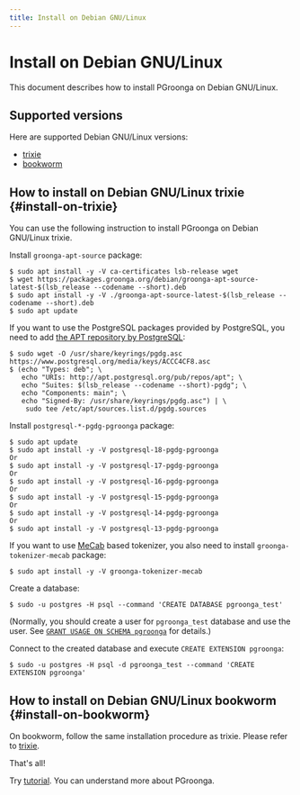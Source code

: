 ```yaml
---
title: Install on Debian GNU/Linux
---
```


# Install on Debian GNU/Linux

This document describes how to install PGroonga on Debian GNU/Linux.

## Supported versions

Here are supported Debian GNU/Linux versions:

  * [trixie](#install-on-trixie)
  * [bookworm](#install-on-bookworm)

## How to install on Debian GNU/Linux trixie {#install-on-trixie}

You can use the following instruction to install PGroonga on Debian GNU/Linux trixie.

Install `groonga-apt-source` package:

```console
$ sudo apt install -y -V ca-certificates lsb-release wget
$ wget https://packages.groonga.org/debian/groonga-apt-source-latest-$(lsb_release --codename --short).deb
$ sudo apt install -y -V ./groonga-apt-source-latest-$(lsb_release --codename --short).deb
$ sudo apt update
```

If you want to use the PostgreSQL packages provided by PostgreSQL, you need to add [the APT repository by PostgreSQL][postgresql-apt]:

```console
$ sudo wget -O /usr/share/keyrings/pgdg.asc https://www.postgresql.org/media/keys/ACCC4CF8.asc
$ (echo "Types: deb"; \
   echo "URIs: http://apt.postgresql.org/pub/repos/apt"; \
   echo "Suites: $(lsb_release --codename --short)-pgdg"; \
   echo "Components: main"; \
   echo "Signed-By: /usr/share/keyrings/pgdg.asc") | \
    sudo tee /etc/apt/sources.list.d/pgdg.sources
```

Install `postgresql-*-pgdg-pgroonga` package:

```console
$ sudo apt update
$ sudo apt install -y -V postgresql-18-pgdg-pgroonga
Or
$ sudo apt install -y -V postgresql-17-pgdg-pgroonga
Or
$ sudo apt install -y -V postgresql-16-pgdg-pgroonga
Or
$ sudo apt install -y -V postgresql-15-pgdg-pgroonga
Or
$ sudo apt install -y -V postgresql-14-pgdg-pgroonga
Or
$ sudo apt install -y -V postgresql-13-pgdg-pgroonga
```

If you want to use [MeCab](http://taku910.github.io/mecab/) based tokenizer, you also need to install `groonga-tokenizer-mecab` package:

```console
$ sudo apt install -y -V groonga-tokenizer-mecab
```

Create a database:

```console
$ sudo -u postgres -H psql --command 'CREATE DATABASE pgroonga_test'
```

(Normally, you should create a user for `pgroonga_test` database and use the user. See [`GRANT USAGE ON SCHEMA pgroonga`](../reference/grant-usage-on-schema-pgroonga.html) for details.)

Connect to the created database and execute `CREATE EXTENSION pgroonga`:

```console
$ sudo -u postgres -H psql -d pgroonga_test --command 'CREATE EXTENSION pgroonga'
```

## How to install on Debian GNU/Linux bookworm {#install-on-bookworm}

On bookworm, follow the same installation procedure as trixie. Please refer to [trixie](#install-on-trixie).

That's all!

Try [tutorial](../tutorial/). You can understand more about PGroonga.

[postgresql-apt]:https://www.postgresql.org/download/linux/debian/
